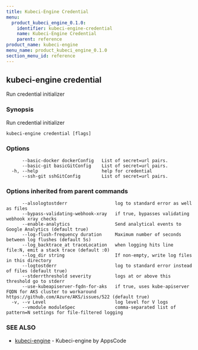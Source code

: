 ```yaml
---
title: Kubeci-Engine Credential
menu:
  product_kubeci_engine_0.1.0:
    identifier: kubeci-engine-credential
    name: Kubeci-Engine Credential
    parent: reference
product_name: kubeci-engine
menu_name: product_kubeci_engine_0.1.0
section_menu_id: reference
---
```

## kubeci-engine credential

Run credential initializer

### Synopsis

Run credential initializer

```
kubeci-engine credential [flags]
```

### Options

```
      --basic-docker dockerConfig   List of secret=url pairs.
      --basic-git basicGitConfig    List of secret=url pairs.
  -h, --help                        help for credential
      --ssh-git sshGitConfig        List of secret=url pairs.
```

### Options inherited from parent commands

```
      --alsologtostderr                  log to standard error as well as files
      --bypass-validating-webhook-xray   if true, bypasses validating webhook xray checks
      --enable-analytics                 Send analytical events to Google Analytics (default true)
      --log-flush-frequency duration     Maximum number of seconds between log flushes (default 5s)
      --log_backtrace_at traceLocation   when logging hits line file:N, emit a stack trace (default :0)
      --log_dir string                   If non-empty, write log files in this directory
      --logtostderr                      log to standard error instead of files (default true)
      --stderrthreshold severity         logs at or above this threshold go to stderr
      --use-kubeapiserver-fqdn-for-aks   if true, uses kube-apiserver FQDN for AKS cluster to workaround https://github.com/Azure/AKS/issues/522 (default true)
  -v, --v Level                          log level for V logs
      --vmodule moduleSpec               comma-separated list of pattern=N settings for file-filtered logging
```

### SEE ALSO

* [kubeci-engine](/docs/reference/kubeci-engine.md)	 - Kubeci-engine by AppsCode

